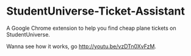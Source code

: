 StudentUniverse-Ticket-Assistant
================================

A Google Chrome extension to help you find cheap plane tickets on StudentUniverse.

Wanna see how it works, go http://youtu.be/vzDTn0XvFzM.
